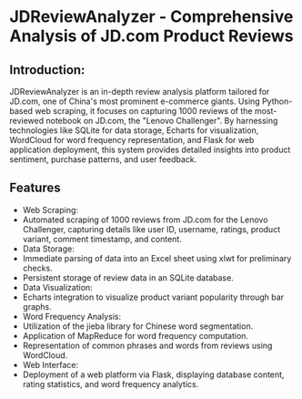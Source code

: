 # JDReviewAnalyzer - Comprehensive Analysis of JD.com Product Reviews

## Introduction:
JDReviewAnalyzer is an in-depth review analysis platform tailored for JD.com, one of China's most prominent e-commerce giants. Using Python-based web scraping, it focuses on capturing 1000 reviews of the most-reviewed notebook on JD.com, the "Lenovo Challenger". By harnessing technologies like SQLite for data storage, Echarts for visualization, WordCloud for word frequency representation, and Flask for web application deployment, this system provides detailed insights into product sentiment, purchase patterns, and user feedback.

## Features
- Web Scraping:
 - Automated scraping of 1000 reviews from JD.com for the Lenovo Challenger, capturing details like user ID, username, ratings, product variant, comment timestamp, and content.
- Data Storage:
 - Immediate parsing of data into an Excel sheet using xlwt for preliminary checks.
 - Persistent storage of review data in an SQLite database.
- Data Visualization:
 - Echarts integration to visualize product variant popularity through bar graphs.
- Word Frequency Analysis: 
 - Utilization of the jieba library for Chinese word segmentation.
 - Application of MapReduce for word frequency computation.
 - Representation of common phrases and words from reviews using WordCloud.
- Web Interface:
 - Deployment of a web platform via Flask, displaying database content, rating statistics, and word frequency analytics.
